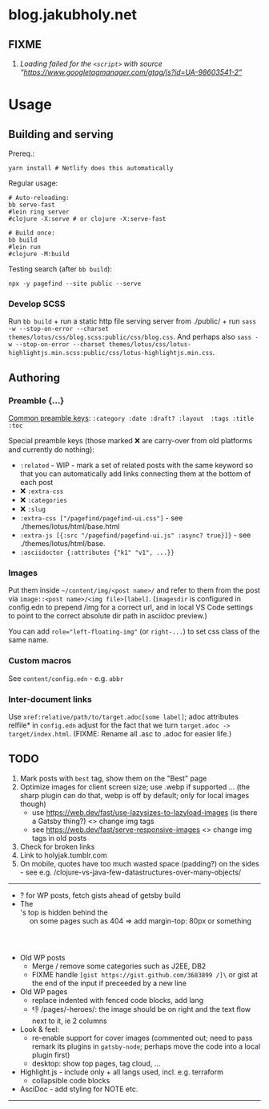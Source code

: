 # blog.jakubholy.net

## FIXME

1. _Loading failed for the `<script>` with source “https://www.googletagmanager.com/gtag/js?id=UA-98603541-2”_

# Usage

## Building and serving

Prereq.:

    yarn install # Netlify does this automatically

Regular usage:

    # Auto-reloading:
    bb serve-fast
    #lein ring server
    #clojure -X:serve # or clojure -X:serve-fast

    # Build once:
    bb build
    #lein run
    #clojure -M:build

Testing search (after `bb build`):

    npx -y pagefind --site public --serve

### Develop SCSS

Run `bb build` + run a static http file serving server from ./public/ + run `sass -w --stop-on-error --charset themes/lotus/css/blog.scss:public/css/blog.css`. And perhaps also `sass -w --stop-on-error --charset themes/lotus/css/lotus-highlightjs.min.scss:public/css/lotus-highlightjs.min.css`.

## Authoring

### Preamble {...}

[Common preamble keys](http://cryogenweb.org/docs/writing-posts.html): `:category :date :draft? :layout  :tags :title :toc`

Special preamble keys (those marked ❌ are carry-over from old platforms and currently do nothing):

 * `:related` - WIP - mark a set of related posts with the same keyword so that you can automatically add links connecting them at the bottom of each post
 * ❌ `:extra-css`
 * ❌ `:categories`
 * ❌ `:slug`
 * `:extra-css ["/pagefind/pagefind-ui.css"]` - see ./themes/lotus/html/base.html
 * `:extra-js [{:src "/pagefind/pagefind-ui.js" :async? true}]}` - see ./themes/lotus/html/base.
 * `:asciidoctor {:attributes {"k1" "v1", ...}}`

### Images

Put them inside `~/content/img/<post name>/` and refer to them from the post via `image::<post name>/<img file>[label]`. (`imagesdir` is configured in config.edn to prepend /img for a correct url, and in local VS Code settings to point to the correct absolute dir path in asciidoc preview.)

You can add `role="left-floating-img"` (or `right-...`) to set css class of the same name.

### Custom macros

See `content/config.edn` - e.g. `abbr`

### Inter-document links

Use `xref:relative/path/to/target.adoc[some label]`; adoc attributes relfile* in `config.edn` adjust for the fact that we turn `target.adoc -> target/index.html`.
(FIXME: Rename all .asc to .adoc for easier life.)

## TODO

1. Mark posts with `best` tag, show them on the "Best" page
4. Optimize images for client screen size; use .webp if supported ... (the sharp plugin can do that, webp is off by default; only for local images though)
   - use https://web.dev/fast/use-lazysizes-to-lazyload-images (is there a Gatsby thing?) <> change img tags
   - see https://web.dev/fast/serve-responsive-images <> change img tags in old posts
5. Check for broken links
6. Link to holyjak.tumblr.com
7. On mobile, quotes have too much wasted space (padding?) on the sides - see e.g. /clojure-vs-java-few-datastructures-over-many-objects/

---

- ? for WP posts, fetch gists ahead of getsby build
- The <main>'s top is hidden behind the <header> on some pages such as 404 => add margin-top: 80px or something
- Old WP posts
  - Merge / remove some categories such as J2EE, DB2
  - FIXME handle `[gist https://gist.github.com/3683899 /]\` or gist at the end of the input if preceeded by a new line
- Old WP pages
  - replace indented with fenced code blocks, add lang
  - 👎 /pages/-heroes/: the image should be on right and the text flow next to it, ie 2 columns
- Look & feel:
   - re-enable support for cover images (commented out; need to pass remark its plugins in `gatsby-node`; perhaps move the code into a local plugin first)
   - desktop: show top pages, tag cloud, ...
- Highlight.js - include only + all langs used, incl. e.g. terraform
  - collapsible code blocks
- AsciDoc - add styling for NOTE etc.
---

